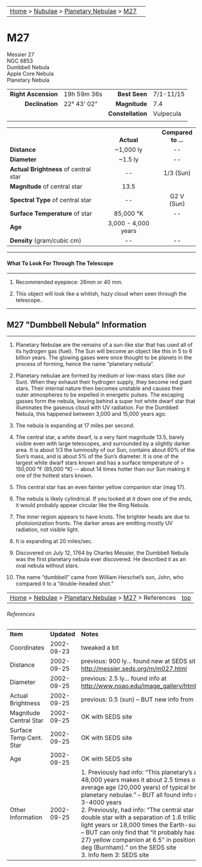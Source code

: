 <script src="/js/whatsup.js"></script>
<script type="text/javascript">
	var objectName ="M27"
	var objectDesc ="Dumbbell<br/>Planetary Nebula<br/>in the Constellation<br/>Vulpecula"
	var objectImage="m27.jpg"
</script>

|    |    |
|:---|---:|
|[Home](/notes/#object-notes) > [Nubulae](/notes/#nebulae) > [Planetary Nebulae](../!planetary-nebulae-info) > [M27](#m27)| <div id=whatsup></div> |

# M27
Messier 27<br/>
NGC 6853<br/>
Dumbbell Nebula<br/>
Apple Core Nebula<br/>
Planetary Nebula

|   |   |   |   |
|--:|:--|--:|:--|
|**Right Ascension**|19h 59m 36s|**Best Seen**|7/1-11/15|
|**Declination**|22&deg; 43' 02"	|**Magnitude**|7.4|
|   |   |**Constellation**|Vulpecula|
|   |   |   |   |

|   |   |   |
|---|:---:|:---:|
|   | <br/>**Actual**| **Compared<br/>to ...** |
|**Distance** | ~1,000 ly | -- |
|**Diameter** | ~1.5 ly | -- |
|**Actual Brightness** of central star| -- | 1/3 (Sun) |
|**Magnitude** of central star | 13.5 |   |
|**Spectral Type** of central star | -- | G2 V (Sun) |
|**Surface Temperature** of star | 85,000 &deg;K | -- |
|**Age** | 3,000 - 4,000 years |   |
|**Density** (gram/cubic cm) | -- | -- |

---
#### What To Look For Through The Telescope
---

1.  Recommended eyepiece: 26mm or 40 mm.

1.  This object will look like a whitish, hazy cloud when seen through the telescope..

---
## M27 "Dumbbell Nebula" Information
---
   
1.  Planetary Nebulae are the remains of a sun-like star that has used all of its hydrogen gas (fuel). The Sun will become an object like this in 5 to 6 billion years. The glowing gases were once thought to be planets in the process of forming, hence the name “planetary nebula”.

1.  Planetary nebulae are formed by medium or low-mass stars (like our Sun).  When they exhaust their hydrogen supply, they become red giant stars.  Their internal nature then becomes unstable and causes their outer atmospheres to be expelled in energetic pulses.  The escaping gasses form the nebula, leaving behind a super hot white dwarf star that illuminates the gaseous cloud with UV radiation.  For the Dumbbell Nebula, this happened between 3,000 and 15,000 years ago.

1.  The nebula is expanding at 17 miles per second.
   
1.  The central star, a white dwarf, is a very faint magnitude 13.5, barely visible even with large telescopes, and surrounded by a slightly darker area.  It is about 1/3 the luminosity of our Sun, contains about 60% of the Sun’s mass, and is about 5% of the Sun’s diameter.  It is one of the largest white dwarf stars known and has a surface temperature of > 150,000 &deg;F (85,000 &deg;K) -- about 14 times hotter than our Sun making it one of the hottest stars known.

1.  This central star has an even fainter yellow companion star (mag 17).

1.  The nebula is likely cylindrical.  If you looked at it down one of the ends, it would probably appear circular like the Ring Nebula. 

1.  The inner region appears to have knots.  The brighter heads are due to photoionization fronts. The darker areas are emitting mostly UV radiation, not visible light.

1.  It is expanding at 20 miles/sec.

1.  Discovered on July 12, 1764 by Charles Messier, the Dumbbell Nebula was the first planetary nebula ever discovered.  He described it as an oval nebula without stars.

1.  The name “dumbbell” came from William Herschel’s son, John, who compared it to a “double-headed shot.”

|    |    |
|:---|---:|
|[Home](/notes/#object-notes) > [Nebulae](/notes/#nebulae) > [Planetary Nebulae](../!planetary-nebulae-info) > [M27](#m27) > References| [top](#m27) |

###### References
|             |             |           |
|-------------|-------------|-----------|
| **Item**    | **Updated** | **Notes** |
|Coordinates|2002-09-23|tweaked a bit|
|Distance|2002-09-25|previous: 900 ly... found new at SEDS site <http://messier.seds.org/m/m027.html>|
|Diameter|2002-09-25|previous: 2.5 ly... found info at <http://www.noao.edu/image_gallery/html/im0054.html>|
|Actual Brightness|2002-09-25|previous: 0.5 (sun)  – BUT new info from SEDS|
|Magnitude Central Star|2002-09-25|OK with SEDS site|
|Surface Temp Cent. Star|2002-09-25|OK with SEDS site|
|Age|2002-09-25|OK with SEDS site|
|Other Information|2002-09-25|1. Previously had info: “This planetary’s age of 48,000 years makes it about 2.5 times older than the average age (20,000 years) of typical bright planetary nebulae.”  – BUT all found info says age only 3-4000 years<br/>2. Previously, had info: “The central star may be a double star with a separation of 1.6 trillion miles (.28 light years or 18,000 times the Earth-sun distance).”  – BUT can only find that “it probably has a faint (mag 27) yellow companion at 6.5" in position angle214 deg (Burnham).” on the SEDS site<br/>3. Info Item 3: SEDS site|
